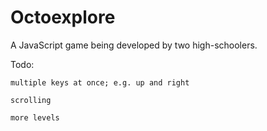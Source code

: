 # Octoexplore

A JavaScript game being developed by two high-schoolers.

Todo:
    
    multiple keys at once; e.g. up and right
    
    scrolling
    
    more levels

